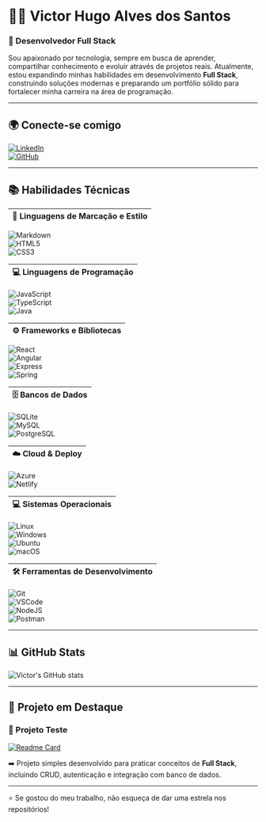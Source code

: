 # 👨‍💻 Victor Hugo Alves dos Santos  
### 🔹 Desenvolvedor Full Stack

Sou apaixonado por tecnologia, sempre em busca de aprender, compartilhar conhecimento e evoluir através de projetos reais. Atualmente, estou expandindo minhas habilidades em desenvolvimento **Full Stack**, construindo soluções modernas e preparando um portfólio sólido para fortalecer minha carreira na área de programação.  

---

## 🌍 Conecte-se comigo  

[![LinkedIn](https://img.shields.io/badge/LinkedIn-0077B5?style=for-the-badge&logo=linkedin&logoColor=white)](https://www.linkedin.com/in/victor-hugo-a57b021ab/)  
[![GitHub](https://img.shields.io/badge/GitHub-100000?style=for-the-badge&logo=github&logoColor=white)](https://github.com/Victor-Hugo-A)  

---

## 📚 Habilidades Técnicas  

| 📝 **Linguagens de Marcação e Estilo** |
|----|
![Markdown](https://img.shields.io/badge/Markdown-000?style=for-the-badge&logo=markdown)  
![HTML5](https://img.shields.io/badge/HTML5-E34F26?style=for-the-badge&logo=html5&logoColor=white)  
![CSS3](https://img.shields.io/badge/CSS3-1572B6?style=for-the-badge&logo=css3&logoColor=white)  

| 💻 **Linguagens de Programação** |
|----|
![JavaScript](https://img.shields.io/badge/JavaScript-F7DF1E?style=for-the-badge&logo=javascript&logoColor=black)  
![TypeScript](https://img.shields.io/badge/TypeScript-007ACC?style=for-the-badge&logo=typescript&logoColor=white)  
![Java](https://img.shields.io/badge/java-%23ED8B00.svg?style=for-the-badge&logo=openjdk&logoColor=white)  

| ⚙️ **Frameworks e Bibliotecas** |
|----|
![React](https://img.shields.io/badge/React-20232A?style=for-the-badge&logo=react&logoColor=61DAFB)  
![Angular](https://img.shields.io/badge/Angular-DD0031?style=for-the-badge&logo=angular&logoColor=white)  
![Express](https://img.shields.io/badge/express.js-%23404d59.svg?style=for-the-badge&logo=express&logoColor=%2361DAFB)  
![Spring](https://img.shields.io/badge/spring-%236DB33F.svg?style=for-the-badge&logo=spring&logoColor=white)  

| 🗄️ **Bancos de Dados** |
|----|
![SQLite](https://img.shields.io/badge/SQLite-000?style=for-the-badge&logo=sqlite&logoColor=07405E)  
![MySQL](https://img.shields.io/badge/MySQL-00000F?style=for-the-badge&logo=mysql&logoColor=white)  
![PostgreSQL](https://img.shields.io/badge/PostgreSQL-000?style=for-the-badge&logo=postgresql)  

| ☁️ **Cloud & Deploy** |
|----|
![Azure](https://img.shields.io/badge/Azure-0078D4?style=for-the-badge&logo=microsoftazure&logoColor=white)  
![Netlify](https://img.shields.io/badge/netlify-%23000000.svg?style=for-the-badge&logo=netlify&logoColor=#00C7B7)  

| 💻 **Sistemas Operacionais** |
|----|
![Linux](https://img.shields.io/badge/Linux-000?style=for-the-badge&logo=linux&logoColor=FCC624)  
![Windows](https://img.shields.io/badge/Windows-000?style=for-the-badge&logo=windows&logoColor=2CA5E0)  
![Ubuntu](https://img.shields.io/badge/Ubuntu-E95420?style=for-the-badge&logo=ubuntu&logoColor=white)  
![macOS](https://img.shields.io/badge/macOS-000000?style=for-the-badge&logo=macos&logoColor=F0F0F0)  

| 🛠️ **Ferramentas de Desenvolvimento** |
|----|
![Git](https://img.shields.io/badge/GIT-E44C30?style=for-the-badge&logo=git&logoColor=white)  
![VSCode](https://img.shields.io/badge/Vscode-007ACC?style=for-the-badge&logo=visual-studio-code&logoColor=white)  
![NodeJS](https://img.shields.io/badge/node.js-6DA55F?style=for-the-badge&logo=node.js&logoColor=white)  
![Postman](https://img.shields.io/badge/Postman-FF6C37.svg?style=for-the-badge&logo=Postman&logoColor=white)  

---

## 📊 GitHub Stats  

![Victor's GitHub stats](https://github-readme-stats.vercel.app/api?username=Victor-Hugo-A&show_icons=true&theme=radical)  

---

## 🚀 Projeto em Destaque  

### 📌 Projeto Teste  
[![Readme Card](https://github-readme-stats.vercel.app/api/pin/?username=Victor-Hugo-A&repo=projetoteste&theme=radical)](https://github.com/Victor-Hugo-A/projetoteste)  

➡️ Projeto simples desenvolvido para praticar conceitos de **Full Stack**, incluindo CRUD, autenticação e integração com banco de dados.  

---

⭐ Se gostou do meu trabalho, não esqueça de dar uma estrela nos repositórios!  
